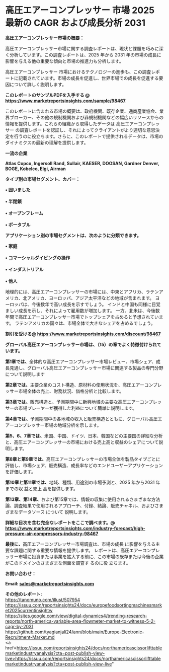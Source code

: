 # 高圧エアーコンプレッサー 市場 2025 最新の CAGR および成長分析 2031

<strong><b>高圧エアーコンプレッサー市場の概要：</b></strong>

高圧エアーコンプレッサー市場に関する調査レポートは、現状と課題を巧みに深く分析しています。この調査レポートは、2025 年から 2031 年の市場の成長に影響を与える他の重要な傾向と市場の推進力も分析します。

高圧エアーコンプレッサー 市場におけるテクノロジーの進歩も、この調査レポートに記載されています。市場の成長を促進し、世界市場での成長を促進する要因について詳しく説明します。

<strong>このレポートのサンプルPDFを入手する @ <a href=https://www.marketreportsinsights.com/sample/98467>https://www.marketreportsinsights.com/sample/98467</a></strong>

このレポートに含まれる市場の概要は、政府機関、既存企業、通商産業協会、業界ブローカー、その他の規制機関および非規制機関などの幅広いリソースからの情報を提供します。これらの組織から取得したデータは 高圧エアーコンプレッサー の調査レポートを認証し、それによってクライアントがより適切な意思決定を行うのに役立ちます。さらに、このレポートで提供されるデータは、市場のダイナミクスの最新の理解を提供します。

<strong>一流の企業</strong>

<strong><b>Atlas Copco, Ingersoll Rand, Sullair, KAESER, DOOSAN, Gardner Denver, BOGE, Kobelco, Elgi, Airman</b></strong>

<strong><b>タイプ別の市場セグメント、カバー：</b></strong>

<strong>• 囲いました<br><br>• 半閉鎖<br><br>• オープンフレーム<br><br>• ポータブル</strong>

<strong><b>アプリケーション別の市場セグメントは、次のように分類できます。</b></strong>

<strong>• 家庭<br><br>• コマーシャルダイビングの操作<br><br>• インダストリアル<br><br>• 他人</strong>

 地理的には、高圧エアーコンプレッサーの市場には、中東とアフリカ、ラテンアメリカ、北アメリカ、ヨーロッパ、アジア太平洋などの地域が含まれます。 ヨーロッパは、今後数年で高い成長を示すでしょう。 インドと中国も同様に目覚ましい成長を示し、それによって雇用数が増加します。 一方、北米は、今後数年間で高圧エアーコンプレッサー市場でトップシェアを占めると予想されています。 ラテンアメリカの国々は、市場全体で大きなシェアを占めるでしょう。

<strong>割引を受ける@ <a href=https://www.marketreportsinsights.com/discount/98467>https://www.marketreportsinsights.com/discount/98467</a></strong>

<strong><b>グローバル高圧エアーコンプレッサー市場は、（15）の章でよく特徴付けられています。</b></strong>

<strong><b>第</b></strong><strong><b>1章では、</b></strong>全体的な高圧エアーコンプレッサー市場レビュー、市場シェア、成長見通し、グローバル高圧エアーコンプレッサー市場に関連する製品の専門分野について説明します

<strong><b>第2章では、</b></strong>主要企業のコスト構造、原材料の使用状況を、高圧エアーコンプレッサー市場全体の売上、財務状況、価格分析と比較します。

<strong><b>第3章では、</b></strong>販売構造と、予測期間中に新興地域の主要な高圧エアーコンプレッサーの市場プレーヤーが獲得した利益について簡単に説明します。

<strong><b>第4章では、</b></strong>予測期間中の各地域の収入と販売構造とともに、グローバル高圧エアーコンプレッサー市場の地域分析を示します。

<strong><b>第5、6、7章では、</b></strong>米国、中国、ドイツ、日本、韓国などの主要国の詳細な分析と、高圧エアーコンプレッサーの市場における売上高と収益のシェアについて説明します。

<strong><b>第8章と第9章では、</b></strong>高圧エアーコンプレッサーの市場全体を製品タイプごとに評価し、市場シェア、販売構造、成長率などのエンドユーザーアプリケーションを評価します。

<strong><b>第10章と第11章では、</b></strong>地域、種類、用途別の市場予測と、2025 年から2031 年までの収 益と売上 高を提供します。

<strong><b>第13章、第14章、</b></strong>および第15章では、情報の収集に使用されるさまざまな方法論、調査結果で使用されるアプローチ、付録、結論、販売チャネル、およびさまざまなデータソース について 説明します。

<strong>詳細な目次を含む完全なレポートをここで調べます。@ <a href=https://www.marketreportsinsights.com/industry-forecast/high-pressure-air-compressors-industry-98467>https://www.marketreportsinsights.com/industry-forecast/high-pressure-air-compressors-industry-98467</a></strong>

<strong><b>最後に、</b></strong>高圧エアーコンプレッサー市場調査は、市場の成長 に影響を</a>与える主要な課題に関する重要な情報を提供します。 レポートは、高圧エアーコンプレッサー市場に投資または事業を拡大する前に、この市場の既存または今後の企業がこのドメインのさまざまな側面を調査す るのに役 立ちます。

<strong><b>お問い合わせ：</b></strong>

<strong>Email: </strong><a href=mailto:sales@marketreportsinsights.com><strong>sales@marketreportsinsights.com</strong></a>

<strong>その他のレポート:</strong>
<br>
<a href=https://tanomuno.com/illust/507954>https://tanomuno.com/illust/507954</a>
<br>
<a href=https://issuu.com/reportsinsights24/docs/europefoodsortingmachinesmarket2025currentinsightw>https://issuu.com/reportsinsights24/docs/europefoodsortingmachinesmarket2025currentinsightw</a>
<br>
<a href=https://sites.google.com/view/digital-dynamics4/trending-research-reports/north-america-variable-area-flowmeter-market-to-witness-5-2-cagr-by-2031>https://sites.google.com/view/digital-dynamics4/trending-research-reports/north-america-variable-area-flowmeter-market-to-witness-5-2-cagr-by-2031</a>
<br>
<a href=https://github.com/tyagianjali24/ann/blob/main/Europe-Electronic-Recruitment-Market.md>https://github.com/tyagianjali24/ann/blob/main/Europe-Electronic-Recruitment-Market.md</a>
<br>
<a href=https://issuu.com/reportsinsights24/docs/northamericascissorlifttablemarketindustryanalysis?cta=post-publish-view-live>https://issuu.com/reportsinsights24/docs/northamericascissorlifttablemarketindustryanalysis?cta=post-publish-view-live</a>"

